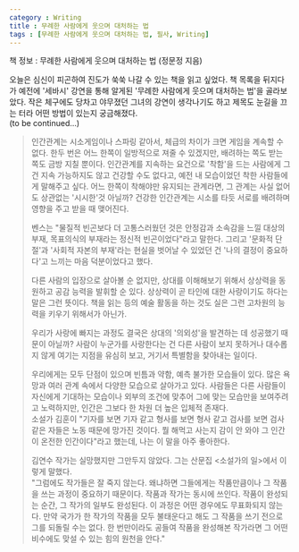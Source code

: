 ```yaml
---
category : Writing
title : 무례한 사람에게 웃으며 대처하는 법
tags : [무례한 사람에게 웃으며 대처하는 법, 필사, Writing]
---
```


책 정보 : 무례한 사람에게 웃으며 대처하는 법 (정문정 지음)  

오늘은 심신이 피곤하여 진도가 쑥쑥 나갈 수 있는 책을 읽고 싶었다. 책 목록을 뒤지다가 예전에 '세바시' 강연을 통해 알게된 '무례한 사람에게 웃으며 대처하는 법'을 골라보았다. 작은 체구에도 당차고 야무졌던 그녀의 강연이 생각나기도 하고 제목도 눈길을 끄는 터라 어떤 방법이 있는지 궁금해졌다.  
(to be continued...)

> 인간관계는 시소게임이나 스파링 같아서, 체급의 차이가 크면 게임을 계속할 수 없다. 한두 번은 어느 한쪽이 일방적으로 져줄 수 있겠지만, 배려하는 쪽도 받는 쪽도 금방 지칠 뿐이다. 인간관계를 지속하는 요건으로 '착함'을 드는 사람에게 그건 지속 가능하지도 않고 건강할 수도 없다고, 예전 내 모습이었던 착한 사람들에게 말해주고 싶다. 어느 한쪽이 착해야만 유지되는 관계라면, 그 관계는 사실 없어도 상관없는 '시시한'것 아닐까? 건강한 인간관계는 시소를 타듯 서로를 배려하며 영향을 주고 받을 때 맺어진다.  
> 
> 벤스는 "물질적 빈곤보다 더 고통스러웠던 것은 안정감과 소속감을 느낄 대상의 부재, 목표의식의 부재라는 정신적 빈곤이었다"라고 말한다. 그리고 '문화적 단절'과 '사회적 자본의 부재'라는 현실을 벗어날 수 있었던 건 '나의 결정이 중요하다'고 느끼는 마음 덕분이었다고 했다. 
> 
> 다른 사람의 입장으로 살아볼 순 없지만, 상대를 이해해보기 위해서 상상력을 동원하고 공감 능력을 발휘할 순 있다. 상상력이 곧 타인에 대한 사랑이기도 하다는 말은 그런 뜻이다. 책을 읽는 등의 예술 활동을 하는 것도 실은 그런 고차원의 능력을 키우기 위해서가 아닌가.
> 
> 우리가 사랑에 빠지는 과정도 결국은 상대의 '의외성'을 발견하는 데 성공했기 때문이 아닐까? 사람이 누군가를 사랑한다는 건 다른 사람이 보지 못하거나 대수롭지 않게 여기는 지점을 유심히 보고, 거기서 특별함을 찾아내는 일이다.  
> 
> 우리에게는 모두 단점이 있으며 빈틈과 약함, 예측 불가한 모습들이 있다. 많은 욕망과 여러 관계 속에서 다양한 모습으로 살아가고 있다. 사람들은 다른 사람들이 자신에게 기대하는 모습이나 외부의 조건에 맞추어 그에 맞는 모습만을 보여주려고 노력하지만, 인간은 그보다 한 차원 더 높은 입체적 존재다.  
> 소설가 김훈이 "기자를 보면 기자 같고 형사를 보면 형사 같고 검사를 보면 검사 같은 자들은 노동 때문에 망가진 것이다. 뭘 해먹고 사는지 감이 안 와야 그 인간이 온전한 인간이다"라고 했는데, 나는 이 말을 아주 좋아한다.  
> 
> 김연수 작가는 실망했지만 그만두지 않았다. 그는 산문집 <소설가의 일>에서 이렇게 말했다.  
> "그럼에도 작가들은 잘 죽지 않는다. 왜냐하면 그들에게는 작품만큼이나 그 작품을 쓰는 과정이 중요하기 때문이다. 작품과 작가는 동시에 쓰인다. 작품이 완성되는 순간, 그 작가의 일부도 완성된다. 이 과정은 어떤 경우에도 무표화되지 않는다. 만약 국가가 한 작가의 작품을 모두 불태운다고 해도 그 작품을 쓰기 전으로 그를 되돌릴 수는 없다. 한 번만이라도 공들여 작품을 완성해본 작가라면 그 어떤 비수에도 맞설 수 있는 힘의 원천을 안다."